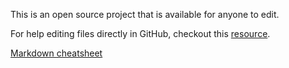 This is an open source project that is available for anyone to edit. 

For help editing files directly in GitHub, checkout this [resource](https://help.github.com/articles/editing-files-in-your-repository/).

[Markdown cheatsheet](https://guides.github.com/pdfs/markdown-cheatsheet-online.pdf)
